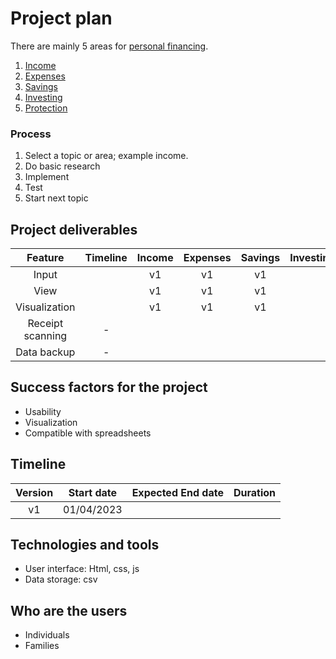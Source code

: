 # Project plan
There are mainly 5 areas for [personal financing](https://corporatefinanceinstitute.com/resources/wealth-management/personal-finance/).
1. [Income](income.md)
2. [Expenses](expenses.md)
3. [Savings](savings.md)
4. [Investing](investing.md)
5. [Protection](protection.md)

### Process
1. Select a topic or area; example income.
2. Do basic research
3. Implement
4. Test
5. Start next topic

## Project deliverables
|    **Feature**   | **Timeline** | **Income** | **Expenses** | **Savings** | **Investing** | **Protection** |
|:----------------:|:------------:|:----------:|:------------:|:-----------:|:-------------:|:--------------:|
|       Input      |              |     v1     |      v1      |      v1     |               |                |
|       View       |              |     v1     |      v1      |      v1     |               |                |
|   Visualization  |              |     v1     |      v1      |      v1     |               |                |
| Receipt scanning |       -      |            |              |             |               |                |
|    Data backup   |       -      |            |              |             |               |                |

## Success factors for the project
- Usability
- Visualization
- Compatible with spreadsheets

## Timeline
| **Version** | **Start date** | **Expected End date** | **Duration** |
|:-----------:|:--------------:|:---------------------:|:------------:|
|      v1     |   01/04/2023   |                       |              |

## Technologies and tools
- User interface: Html, css, js
- Data storage: csv

## Who are the users
- Individuals
- Families